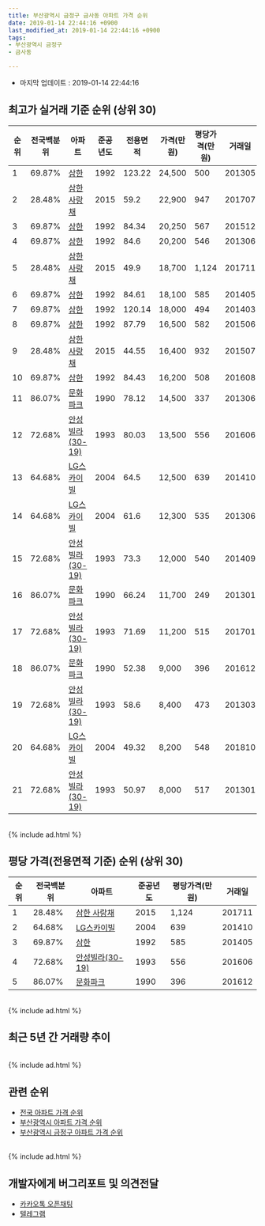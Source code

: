 ```yaml
---
title: 부산광역시 금정구 금사동 아파트 가격 순위
date: 2019-01-14 22:44:16 +0900
last_modified_at: 2019-01-14 22:44:16 +0900
tags:
- 부산광역시 금정구
- 금사동

---
```


* 마지막 업데이트 : 2019-01-14 22:44:16

## 최고가 실거래 기준 순위 (상위 30)


|순위|전국백분위|아파트|준공년도|전용면적|가격(만원)|평당가격(만원)|거래일|
|---|---|---|---|---|---|---|---|
|1|69.87%|[삼한](https://search.naver.com/search.naver?query=%EB%B6%80%EC%82%B0%EA%B4%91%EC%97%AD%EC%8B%9C+%EA%B8%88%EC%A0%95%EA%B5%AC+%EA%B8%88%EC%82%AC%EB%8F%99+%EC%82%BC%ED%95%9C)|1992|123.22|24,500|500|201305|
|2|28.48%|[삼한 사랑채](https://search.naver.com/search.naver?query=%EB%B6%80%EC%82%B0%EA%B4%91%EC%97%AD%EC%8B%9C+%EA%B8%88%EC%A0%95%EA%B5%AC+%EA%B8%88%EC%82%AC%EB%8F%99+%EC%82%BC%ED%95%9C+%EC%82%AC%EB%9E%91%EC%B1%84)|2015|59.2|22,900|947|201707|
|3|69.87%|[삼한](https://search.naver.com/search.naver?query=%EB%B6%80%EC%82%B0%EA%B4%91%EC%97%AD%EC%8B%9C+%EA%B8%88%EC%A0%95%EA%B5%AC+%EA%B8%88%EC%82%AC%EB%8F%99+%EC%82%BC%ED%95%9C)|1992|84.34|20,250|567|201512|
|4|69.87%|[삼한](https://search.naver.com/search.naver?query=%EB%B6%80%EC%82%B0%EA%B4%91%EC%97%AD%EC%8B%9C+%EA%B8%88%EC%A0%95%EA%B5%AC+%EA%B8%88%EC%82%AC%EB%8F%99+%EC%82%BC%ED%95%9C)|1992|84.6|20,200|546|201306|
|5|28.48%|[삼한 사랑채](https://search.naver.com/search.naver?query=%EB%B6%80%EC%82%B0%EA%B4%91%EC%97%AD%EC%8B%9C+%EA%B8%88%EC%A0%95%EA%B5%AC+%EA%B8%88%EC%82%AC%EB%8F%99+%EC%82%BC%ED%95%9C+%EC%82%AC%EB%9E%91%EC%B1%84)|2015|49.9|18,700|1,124|201711|
|6|69.87%|[삼한](https://search.naver.com/search.naver?query=%EB%B6%80%EC%82%B0%EA%B4%91%EC%97%AD%EC%8B%9C+%EA%B8%88%EC%A0%95%EA%B5%AC+%EA%B8%88%EC%82%AC%EB%8F%99+%EC%82%BC%ED%95%9C)|1992|84.61|18,100|585|201405|
|7|69.87%|[삼한](https://search.naver.com/search.naver?query=%EB%B6%80%EC%82%B0%EA%B4%91%EC%97%AD%EC%8B%9C+%EA%B8%88%EC%A0%95%EA%B5%AC+%EA%B8%88%EC%82%AC%EB%8F%99+%EC%82%BC%ED%95%9C)|1992|120.14|18,000|494|201403|
|8|69.87%|[삼한](https://search.naver.com/search.naver?query=%EB%B6%80%EC%82%B0%EA%B4%91%EC%97%AD%EC%8B%9C+%EA%B8%88%EC%A0%95%EA%B5%AC+%EA%B8%88%EC%82%AC%EB%8F%99+%EC%82%BC%ED%95%9C)|1992|87.79|16,500|582|201506|
|9|28.48%|[삼한 사랑채](https://search.naver.com/search.naver?query=%EB%B6%80%EC%82%B0%EA%B4%91%EC%97%AD%EC%8B%9C+%EA%B8%88%EC%A0%95%EA%B5%AC+%EA%B8%88%EC%82%AC%EB%8F%99+%EC%82%BC%ED%95%9C+%EC%82%AC%EB%9E%91%EC%B1%84)|2015|44.55|16,400|932|201507|
|10|69.87%|[삼한](https://search.naver.com/search.naver?query=%EB%B6%80%EC%82%B0%EA%B4%91%EC%97%AD%EC%8B%9C+%EA%B8%88%EC%A0%95%EA%B5%AC+%EA%B8%88%EC%82%AC%EB%8F%99+%EC%82%BC%ED%95%9C)|1992|84.43|16,200|508|201608|
|11|86.07%|[문화파크](https://search.naver.com/search.naver?query=%EB%B6%80%EC%82%B0%EA%B4%91%EC%97%AD%EC%8B%9C+%EA%B8%88%EC%A0%95%EA%B5%AC+%EA%B8%88%EC%82%AC%EB%8F%99+%EB%AC%B8%ED%99%94%ED%8C%8C%ED%81%AC)|1990|78.12|14,500|337|201306|
|12|72.68%|[안성빌라(30-19)](https://search.naver.com/search.naver?query=%EB%B6%80%EC%82%B0%EA%B4%91%EC%97%AD%EC%8B%9C+%EA%B8%88%EC%A0%95%EA%B5%AC+%EA%B8%88%EC%82%AC%EB%8F%99+%EC%95%88%EC%84%B1%EB%B9%8C%EB%9D%BC%2830-19%29)|1993|80.03|13,500|556|201606|
|13|64.68%|[LG스카이빌](https://search.naver.com/search.naver?query=%EB%B6%80%EC%82%B0%EA%B4%91%EC%97%AD%EC%8B%9C+%EA%B8%88%EC%A0%95%EA%B5%AC+%EA%B8%88%EC%82%AC%EB%8F%99+LG%EC%8A%A4%EC%B9%B4%EC%9D%B4%EB%B9%8C)|2004|64.5|12,500|639|201410|
|14|64.68%|[LG스카이빌](https://search.naver.com/search.naver?query=%EB%B6%80%EC%82%B0%EA%B4%91%EC%97%AD%EC%8B%9C+%EA%B8%88%EC%A0%95%EA%B5%AC+%EA%B8%88%EC%82%AC%EB%8F%99+LG%EC%8A%A4%EC%B9%B4%EC%9D%B4%EB%B9%8C)|2004|61.6|12,300|535|201306|
|15|72.68%|[안성빌라(30-19)](https://search.naver.com/search.naver?query=%EB%B6%80%EC%82%B0%EA%B4%91%EC%97%AD%EC%8B%9C+%EA%B8%88%EC%A0%95%EA%B5%AC+%EA%B8%88%EC%82%AC%EB%8F%99+%EC%95%88%EC%84%B1%EB%B9%8C%EB%9D%BC%2830-19%29)|1993|73.3|12,000|540|201409|
|16|86.07%|[문화파크](https://search.naver.com/search.naver?query=%EB%B6%80%EC%82%B0%EA%B4%91%EC%97%AD%EC%8B%9C+%EA%B8%88%EC%A0%95%EA%B5%AC+%EA%B8%88%EC%82%AC%EB%8F%99+%EB%AC%B8%ED%99%94%ED%8C%8C%ED%81%AC)|1990|66.24|11,700|249|201301|
|17|72.68%|[안성빌라(30-19)](https://search.naver.com/search.naver?query=%EB%B6%80%EC%82%B0%EA%B4%91%EC%97%AD%EC%8B%9C+%EA%B8%88%EC%A0%95%EA%B5%AC+%EA%B8%88%EC%82%AC%EB%8F%99+%EC%95%88%EC%84%B1%EB%B9%8C%EB%9D%BC%2830-19%29)|1993|71.69|11,200|515|201701|
|18|86.07%|[문화파크](https://search.naver.com/search.naver?query=%EB%B6%80%EC%82%B0%EA%B4%91%EC%97%AD%EC%8B%9C+%EA%B8%88%EC%A0%95%EA%B5%AC+%EA%B8%88%EC%82%AC%EB%8F%99+%EB%AC%B8%ED%99%94%ED%8C%8C%ED%81%AC)|1990|52.38|9,000|396|201612|
|19|72.68%|[안성빌라(30-19)](https://search.naver.com/search.naver?query=%EB%B6%80%EC%82%B0%EA%B4%91%EC%97%AD%EC%8B%9C+%EA%B8%88%EC%A0%95%EA%B5%AC+%EA%B8%88%EC%82%AC%EB%8F%99+%EC%95%88%EC%84%B1%EB%B9%8C%EB%9D%BC%2830-19%29)|1993|58.6|8,400|473|201303|
|20|64.68%|[LG스카이빌](https://search.naver.com/search.naver?query=%EB%B6%80%EC%82%B0%EA%B4%91%EC%97%AD%EC%8B%9C+%EA%B8%88%EC%A0%95%EA%B5%AC+%EA%B8%88%EC%82%AC%EB%8F%99+LG%EC%8A%A4%EC%B9%B4%EC%9D%B4%EB%B9%8C)|2004|49.32|8,200|548|201810|
|21|72.68%|[안성빌라(30-19)](https://search.naver.com/search.naver?query=%EB%B6%80%EC%82%B0%EA%B4%91%EC%97%AD%EC%8B%9C+%EA%B8%88%EC%A0%95%EA%B5%AC+%EA%B8%88%EC%82%AC%EB%8F%99+%EC%95%88%EC%84%B1%EB%B9%8C%EB%9D%BC%2830-19%29)|1993|50.97|8,000|517|201301|


<br>
{% include ad.html %}
<br>

## 평당 가격(전용면적 기준) 순위 (상위 30)


|순위|전국백분위|아파트|준공년도|평당가격(만원)|거래일|
|---|---|---|---|---|---|
|1|28.48%|[삼한 사랑채](https://search.naver.com/search.naver?query=%EB%B6%80%EC%82%B0%EA%B4%91%EC%97%AD%EC%8B%9C+%EA%B8%88%EC%A0%95%EA%B5%AC+%EA%B8%88%EC%82%AC%EB%8F%99+%EC%82%BC%ED%95%9C+%EC%82%AC%EB%9E%91%EC%B1%84)|2015|1,124|201711|
|2|64.68%|[LG스카이빌](https://search.naver.com/search.naver?query=%EB%B6%80%EC%82%B0%EA%B4%91%EC%97%AD%EC%8B%9C+%EA%B8%88%EC%A0%95%EA%B5%AC+%EA%B8%88%EC%82%AC%EB%8F%99+LG%EC%8A%A4%EC%B9%B4%EC%9D%B4%EB%B9%8C)|2004|639|201410|
|3|69.87%|[삼한](https://search.naver.com/search.naver?query=%EB%B6%80%EC%82%B0%EA%B4%91%EC%97%AD%EC%8B%9C+%EA%B8%88%EC%A0%95%EA%B5%AC+%EA%B8%88%EC%82%AC%EB%8F%99+%EC%82%BC%ED%95%9C)|1992|585|201405|
|4|72.68%|[안성빌라(30-19)](https://search.naver.com/search.naver?query=%EB%B6%80%EC%82%B0%EA%B4%91%EC%97%AD%EC%8B%9C+%EA%B8%88%EC%A0%95%EA%B5%AC+%EA%B8%88%EC%82%AC%EB%8F%99+%EC%95%88%EC%84%B1%EB%B9%8C%EB%9D%BC%2830-19%29)|1993|556|201606|
|5|86.07%|[문화파크](https://search.naver.com/search.naver?query=%EB%B6%80%EC%82%B0%EA%B4%91%EC%97%AD%EC%8B%9C+%EA%B8%88%EC%A0%95%EA%B5%AC+%EA%B8%88%EC%82%AC%EB%8F%99+%EB%AC%B8%ED%99%94%ED%8C%8C%ED%81%AC)|1990|396|201612|


<br>
{% include ad.html %}
<br>

## 최근 5년 간 거래량 추이


<div style="width:100%;">
    <canvas id="deal_progress" height="250"></canvas>
</div>

<script>
new Chart(document.getElementById("deal_progress"), {
    type: 'line',
    data: {
        labels: ['201401','201402','201403','201404','201405','201406','201407','201408','201409','201410','201411','201412','201501','201502','201503','201504','201505','201506','201507','201508','201509','201510','201511','201512','201601','201602','201603','201604','201605','201606','201607','201608','201609','201610','201611','201612','201701','201702','201703','201704','201705','201706','201707','201708','201709','201710','201711','201712','201801','201802','201803','201804','201805','201806','201807','201808','201809','201810','201811','201812','201901'],
        datasets: [{
            label: '실거래 수',
            pointRadius: 1,
            data: [0, 0, 1, 1, 1, 1, 0, 2, 1, 1, 0, 0, 0, 1, 0, 4, 1, 1, 3, 3, 5, 2, 2, 3, 2, 3, 3, 2, 1, 4, 1, 3, 5, 5, 3, 2, 2, 5, 4, 2, 1, 2, 2, 5, 0, 3, 5, 1, 0, 3, 3, 2, 1, 0, 0, 3, 2, 2, 4, 0, 0],
            borderColor: "rgba(255, 201, 14, 1)",
            backgroundColor: "rgba(255, 201, 14, 0.5)",
            fill: true,
        }]
    },
    options: {
        responsive: true,
        title: {
            display: true,
            text: '5년간 거래량 추이'
        },
        tooltips: {
            mode: 'index',
            intersect: false,
        },
        hover: {
            mode: 'nearest',
            intersect: true
        },
        scales: {
            xAxes: [{
                display: true,
                scaleLabel: {
                    display: true,
                    labelString: '년/월'
                }
            }],
            yAxes: [{
                display: true,
                ticks: {
                    suggestedMin: 0,
                },
                scaleLabel: {
                    display: true,
                    labelString: '실거래 수'
                }
            }]
        }
    }
});

</script>


<br>
{% include ad.html %}
<br>

## 관련 순위

- [전국 아파트 가격 순위](https://inasie.github.io/apt-ranking/전국)
- [부산광역시 아파트 가격 순위](https://inasie.github.io/apt-ranking/부산광역시)
- [부산광역시 금정구 아파트 가격 순위](https://inasie.github.io/apt-ranking/부산광역시-금정구)


<br>
{% include ad.html %}
<br>

## 개발자에게 버그리포트 및 의견전달

- [카카오톡 오픈채팅](https://open.kakao.com/o/gLJUAP4)
- [텔레그램](https://t.me/inasie)

